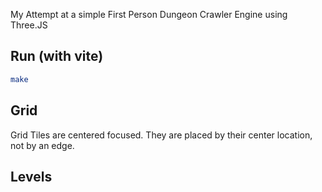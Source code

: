 My Attempt at a simple First Person Dungeon Crawler Engine using Three.JS


## Run (with vite)
```sh
make
```


## Grid
Grid Tiles are centered focused. They are placed by their center location, not by an edge.

## Levels

